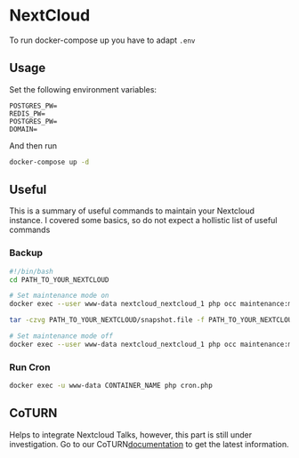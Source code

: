 # NextCloud

To run docker-compose up you have to adapt `.env`

## Usage

Set the following environment variables:

```env
POSTGRES_PW=
REDIS_PW=
POSTGRES_PW=
DOMAIN=
```

And then run

```sh
docker-compose up -d
```

## Useful

This is a summary of useful commands to maintain your Nextcloud instance. I covered some basics, so do not expect a hollistic list of useful commands

### Backup

```sh
#!/bin/bash
cd PATH_TO_YOUR_NEXTCLOUD

# Set maintenance mode on
docker exec --user www-data nextcloud_nextcloud_1 php occ maintenance:mode --on

tar -czvg PATH_TO_YOUR_NEXTCLOUD/snapshot.file -f PATH_TO_YOUR_NEXTCLOUD/nextcloud-`date +%d-%m-%Y_%H-%M-%S`.tar.gz ./nextcloud-db ./redis ./nextcloud-www

# Set maintenance mode off
docker exec --user www-data nextcloud_nextcloud_1 php occ maintenance:mode --off
```

### Run Cron

```sh
docker exec -u www-data CONTAINER_NAME php cron.php
```

## CoTURN

Helps to integrate Nextcloud Talks, however, this part is still under investigation. Go to our CoTURN[documentation](./coturn/README.md) to get the latest information.
